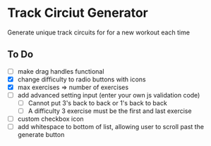# Track Circiut Generator

Generate unique track circuits for for a new workout each time

## To Do
- [ ] make drag handles functional
- [x] change difficulty to radio buttons with icons
- [x] max exercises => number of exercises
- [ ] add advanced setting input (enter your own js validation code)
    - [ ] Cannot put 3's back to back or 1's back to back
    - [ ] A difficulty 3 exercise must be the first and last exercise
- [ ] custom checkbox icon
- [ ] add whitespace to bottom of list, allowing user to scroll past the generate button
